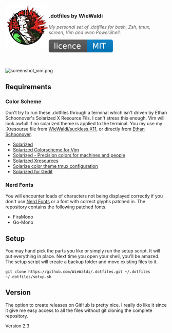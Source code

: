 <img src="https://raw.githubusercontent.com/WieWaldi/badges/master/img/RZ-Amper_Logo_135x135.png" align="left" width="135px" height="135px" />

### .dotfiles by WieWaldi
> *My personal set of .dotfiles for bash, Zsh, tmux, screen, Vim and even PowerShell.*

[![MIT Licence](https://raw.githubusercontent.com/WieWaldi/badges/master/badges/licence_mit.svg)](https://opensource.org/licenses/mit-license.php)

<br />

![screenshot_vim.png](https://raw.githubusercontent.com/WieWaldi/.dotfiles/master/img/screenshot_dotfiles.png)
## Requirements  
### Color Scheme
Don't try to run these .dotfiles through a terminal which isn't driven by Ethan
Schoonover's Solarized X Resource Fils. I can't stress this enough. Vim will
look awfull if no solarized theme is applied to the terminal. You my use my
.Xresourse file from [WieWaldi/suckless.X11](https//:github.com/WieWaldi/suckless.X11),
or directly from [Ethan Schoonover](https://github.com/altercation).
 - [Solarized](https://github.com/altercation/solarized)
 - [Solarized Colorscheme for Vim](https://github.com/altercation/vim-colors-solarized)
 - [Solarized - Precision colors for machines and people](https://github.com/solarized)
 - [Solarized Xresources](https://github.com/solarized/xresources)
 - [Solarize color theme tmux configuration](https://github.com/solarized/tmux-colors-solarized)
 - [Solarized for Gedit](https://github.com/solarized/solarized-gedit)
### Nerd Fonts
You will encounter loads of characters not being displayed correctly if you 
don't use [Nerd Fonts](https://github.com/ryanoasis/nerd-fonts) or a font with
correct glyphs patched in. The repository contains the following patched fonts.
 - FiraMono
 - Go-Mono
## Setup
You may hand pick the parts you like or simply run the setup script. It will
put everything in place. Next time you open your shell, you'll be amazed. The
setup script will create a backup folder and move existing files to it.
```
git clone https://github.com/WieWaldi/.dotfiles.git ~/.dotfiles
~/.dotfiles/setup.sh
```

## Version
The option to create releases on GitHub is pretty nice. I really do like it since it give me easy access to all the files
without git cloning the complete repository.  

Version 2.3
